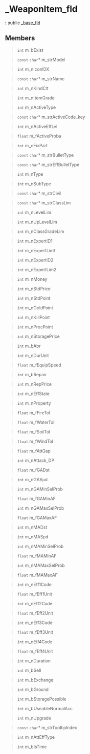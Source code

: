 # _WeaponItem_fld
: public [_base_fld](lua/classes/_base_fld.md)
 
## Members
 
> `int` m_bExist
 
> `const` `char`* m_strModel
 
> `int` m_nIconIDX
 
> `const` `char`* m_strName
 
> `int` m_nKindClt
 
> `int` m_nItemGrade
 
> `int` m_nActiveType
 
> `const` `char`* m_strActiveCode_key
 
> `int` m_nActiveEffLvl
 
> `float` m_fActiveProba
 
> `int` m_nFixPart
 
> `const` `char`* m_strBulletType
 
> `const` `char`* m_strEffBulletType
 
> `int` m_nType
 
> `int` m_nSubType
 
> `const` `char`* m_strCivil
 
> `const` `char`* m_strClassLim
 
> `int` m_nLevelLim
 
> `int` m_nUpLevelLim
 
> `int` m_nClassGradeLim
 
> `int` m_nExpertID1
 
> `int` m_nExpertLim1
 
> `int` m_nExpertID2
 
> `int` m_nExpertLim2
 
> `int` m_nMoney
 
> `int` m_nStdPrice
 
> `int` m_nStdPoint
 
> `int` m_nGoldPoint
 
> `int` m_nKillPoint
 
> `int` m_nProcPoint
 
> `int` m_nStoragePrice
 
> `int` m_bAbr
 
> `int` m_nDurUnit
 
> `float` m_fEquipSpeed
 
> `int` m_bRepair
 
> `int` m_nRepPrice
 
> `int` m_nEffState
 
> `int` m_nProperty
 
> `float` m_fFireTol
 
> `float` m_fWaterTol
 
> `float` m_fSoilTol
 
> `float` m_fWindTol
 
> `float` m_fAttGap
 
> `int` m_nAttack_DP
 
> `float` m_fGADst
 
> `int` m_nGASpd
 
> `int` m_nGAMinSelProb
 
> `float` m_fGAMinAF
 
> `int` m_nGAMaxSelProb
 
> `float` m_fGAMaxAF
 
> `int` m_nMADst
 
> `int` m_nMASpd
 
> `int` m_nMAMinSelProb
 
> `float` m_fMAMinAF
 
> `int` m_nMAMaxSelProb
 
> `float` m_fMAMaxAF
 
> `int` m_nEff1Code
 
> `float` m_fEff1Unit
 
> `int` m_nEff2Code
 
> `float` m_fEff2Unit
 
> `int` m_nEff3Code
 
> `float` m_fEff3Unit
 
> `int` m_nEff4Code
 
> `float` m_fEff4Unit
 
> `int` m_nDuration
 
> `int` m_bSell
 
> `int` m_bExchange
 
> `int` m_bGround
 
> `int` m_bStoragePossible
 
> `int` m_bUseableNormalAcc
 
> `int` m_nUpgrade
 
> `const` `char`* m_strTooltipIndex
 
> `int` m_nAttEffType
 
> `int` m_bIsTime
 
